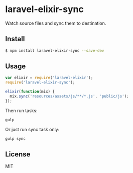 # laravel-elixir-sync

Watch source files and sync them to destination.

## Install

```sh
$ npm install laravel-elixir-sync --save-dev
```

## Usage

```javascript
var elixir = require('laravel-elixir');
require('laravel-elixir-sync');

elixir(function(mix) {
  mix.sync('resources/assets/js/**/*.js', 'public/js');
});
```

Then run tasks:

```bash
gulp
```

Or just run sync task only:

```bash
gulp sync
```

## License

MIT
